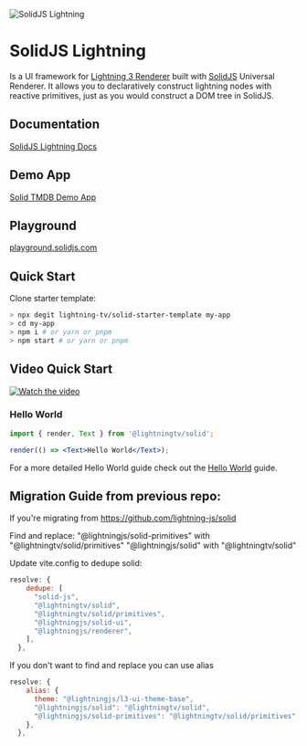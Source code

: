 <p>
  <img src="https://assets.solidjs.com/banner?project=Library&type=solid-lightning" alt="SolidJS Lightning" />
</p>

# SolidJS Lightning

Is a UI framework for [Lightning 3 Renderer](https://lightningjs.io/) built with [SolidJS](https://www.solidjs.com/) Universal Renderer. It allows you to declaratively construct lightning nodes with reactive primitives, just as you would construct a DOM tree in SolidJS.

## Documentation

[SolidJS Lightning Docs](https://lightning-tv.github.io/solid/)

## Demo App

[Solid TMDB Demo App](https://github.com/lightning-tv/solid-demo-app)

## Playground

[playground.solidjs.com](https://playground.solidjs.com/anonymous/ad962850-b492-4f6f-ac68-668469f5f22e)

## Quick Start

Clone starter template:

```sh
> npx degit lightning-tv/solid-starter-template my-app
> cd my-app
> npm i # or yarn or pnpm
> npm start # or yarn or pnpm
```

## Video Quick Start

[![Watch the video](https://img.youtube.com/vi/mWJ9CEiizeE/0.jpg)](https://www.youtube.com/watch?v=mWJ9CEiizeE)

### Hello World

```jsx
import { render, Text } from '@lightningtv/solid';

render(() => <Text>Hello World</Text>);
```

For a more detailed Hello World guide check out the [Hello World](HelloWorld.md) guide.

## Migration Guide from previous repo:

If you're migrating from https://github.com/lightning-js/solid

Find and replace:
"@lightningjs/solid-primitives" with "@lightningtv/solid/primitives"
"@lightningjs/solid" with "@lightningtv/solid"

Update vite.config to dedupe solid:

```js
resolve: {
    dedupe: [
      "solid-js",
      "@lightningtv/solid",
      "@lightningtv/solid/primitives",
      "@lightningjs/solid-ui",
      "@lightningjs/renderer",
    ],
  },
```

If you don't want to find and replace you can use alias

```js
resolve: {
    alias: {
      theme: "@lightningjs/l3-ui-theme-base",
      "@lightningjs/solid": "@lightningtv/solid",
      "@lightningjs/solid-primitives": "@lightningtv/solid/primitives",
    },
  },
```
